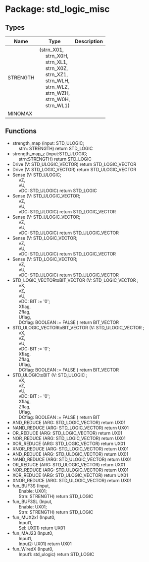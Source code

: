 # Package: std_logic_misc

## Types

| Name     | Type                                                                                                                                                                                                                                                                                                                                                                                                                                      | Description |
| -------- | ----------------------------------------------------------------------------------------------------------------------------------------------------------------------------------------------------------------------------------------------------------------------------------------------------------------------------------------------------------------------------------------------------------------------------------------- | ----------- |
| STRENGTH | (strn_X01,<br><span style="padding-left:20px"> strn_X0H,<br><span style="padding-left:20px"> strn_XL1,<br><span style="padding-left:20px"> strn_X0Z,<br><span style="padding-left:20px"> strn_XZ1,<br><span style="padding-left:20px"> strn_WLH,<br><span style="padding-left:20px"> strn_WLZ,<br><span style="padding-left:20px"> strn_WZH,<br><span style="padding-left:20px"> strn_W0H,<br><span style="padding-left:20px"> strn_WL1)  |             |
| MINOMAX  |                                                                                                                                                                                                                                                                                                                                                                                                                                           |             |
## Functions
- strength_map <font id="function_arguments">(input: STD_ULOGIC;<br><span style="padding-left:20px"> strn: STRENGTH) </font> <font id="function_return">return STD_LOGIC </font>
- strength_map_z <font id="function_arguments">(input:STD_ULOGIC;<br><span style="padding-left:20px"> strn:STRENGTH) </font> <font id="function_return">return STD_LOGIC </font>
- Drive <font id="function_arguments">(V: STD_ULOGIC_VECTOR) </font> <font id="function_return">return STD_LOGIC_VECTOR </font>
- Drive <font id="function_arguments">(V: STD_LOGIC_VECTOR) </font> <font id="function_return">return STD_ULOGIC_VECTOR </font>
- Sense <font id="function_arguments">(V: STD_ULOGIC;<br><span style="padding-left:20px"> vZ,<br><span style="padding-left:20px"> vU,<br><span style="padding-left:20px"> vDC: STD_ULOGIC) </font> <font id="function_return">return STD_LOGIC </font>
- Sense <font id="function_arguments">(V: STD_ULOGIC_VECTOR;<br><span style="padding-left:20px"> vZ,<br><span style="padding-left:20px"> vU,<br><span style="padding-left:20px"> vDC: STD_ULOGIC) </font> <font id="function_return">return STD_LOGIC_VECTOR </font>
- Sense <font id="function_arguments">(V: STD_ULOGIC_VECTOR;<br><span style="padding-left:20px"> vZ,<br><span style="padding-left:20px"> vU,<br><span style="padding-left:20px"> vDC: STD_ULOGIC) </font> <font id="function_return">return STD_ULOGIC_VECTOR </font>
- Sense <font id="function_arguments">(V: STD_LOGIC_VECTOR;<br><span style="padding-left:20px"> vZ,<br><span style="padding-left:20px"> vU,<br><span style="padding-left:20px"> vDC: STD_ULOGIC) </font> <font id="function_return">return STD_LOGIC_VECTOR </font>
- Sense <font id="function_arguments">(V: STD_LOGIC_VECTOR;<br><span style="padding-left:20px"> vZ,<br><span style="padding-left:20px"> vU,<br><span style="padding-left:20px"> vDC: STD_ULOGIC) </font> <font id="function_return">return STD_ULOGIC_VECTOR </font>
- STD_LOGIC_VECTORtoBIT_VECTOR <font id="function_arguments">(V: STD_LOGIC_VECTOR ;<br><span style="padding-left:20px"> vX,<br><span style="padding-left:20px"> vZ,<br><span style="padding-left:20px"> vU,<br><span style="padding-left:20px"> vDC: BIT := '0';<br><span style="padding-left:20px"> Xflag,<br><span style="padding-left:20px"> Zflag,<br><span style="padding-left:20px"> Uflag,<br><span style="padding-left:20px"> DCflag: BOOLEAN := FALSE ) </font> <font id="function_return">return BIT_VECTOR </font>
- STD_ULOGIC_VECTORtoBIT_VECTOR <font id="function_arguments">(V: STD_ULOGIC_VECTOR ;<br><span style="padding-left:20px"> vX,<br><span style="padding-left:20px"> vZ,<br><span style="padding-left:20px"> vU,<br><span style="padding-left:20px"> vDC: BIT := '0';<br><span style="padding-left:20px"> Xflag,<br><span style="padding-left:20px"> Zflag,<br><span style="padding-left:20px"> Uflag,<br><span style="padding-left:20px"> DCflag: BOOLEAN := FALSE ) </font> <font id="function_return">return BIT_VECTOR </font>
- STD_ULOGICtoBIT <font id="function_arguments">(V: STD_ULOGIC ;<br><span style="padding-left:20px"> vX,<br><span style="padding-left:20px"> vZ,<br><span style="padding-left:20px"> vU,<br><span style="padding-left:20px"> vDC: BIT := '0';<br><span style="padding-left:20px"> Xflag,<br><span style="padding-left:20px"> Zflag,<br><span style="padding-left:20px"> Uflag,<br><span style="padding-left:20px"> DCflag: BOOLEAN := FALSE ) </font> <font id="function_return">return BIT </font>
- AND_REDUCE <font id="function_arguments">(ARG: STD_LOGIC_VECTOR) </font> <font id="function_return">return UX01 </font>
- NAND_REDUCE <font id="function_arguments">(ARG: STD_LOGIC_VECTOR) </font> <font id="function_return">return UX01 </font>
- OR_REDUCE <font id="function_arguments">(ARG: STD_LOGIC_VECTOR) </font> <font id="function_return">return UX01 </font>
- NOR_REDUCE <font id="function_arguments">(ARG: STD_LOGIC_VECTOR) </font> <font id="function_return">return UX01 </font>
- XOR_REDUCE <font id="function_arguments">(ARG: STD_LOGIC_VECTOR) </font> <font id="function_return">return UX01 </font>
- XNOR_REDUCE <font id="function_arguments">(ARG: STD_LOGIC_VECTOR) </font> <font id="function_return">return UX01 </font>
- AND_REDUCE <font id="function_arguments">(ARG: STD_ULOGIC_VECTOR) </font> <font id="function_return">return UX01 </font>
- NAND_REDUCE <font id="function_arguments">(ARG: STD_ULOGIC_VECTOR) </font> <font id="function_return">return UX01 </font>
- OR_REDUCE <font id="function_arguments">(ARG: STD_ULOGIC_VECTOR) </font> <font id="function_return">return UX01 </font>
- NOR_REDUCE <font id="function_arguments">(ARG: STD_ULOGIC_VECTOR) </font> <font id="function_return">return UX01 </font>
- XOR_REDUCE <font id="function_arguments">(ARG: STD_ULOGIC_VECTOR) </font> <font id="function_return">return UX01 </font>
- XNOR_REDUCE <font id="function_arguments">(ARG: STD_ULOGIC_VECTOR) </font> <font id="function_return">return UX01 </font>
- fun_BUF3S <font id="function_arguments">(Input,<br><span style="padding-left:20px"> Enable: UX01;<br><span style="padding-left:20px"> Strn: STRENGTH) </font> <font id="function_return">return STD_LOGIC </font>
- fun_BUF3SL <font id="function_arguments">(Input,<br><span style="padding-left:20px"> Enable: UX01;<br><span style="padding-left:20px"> Strn: STRENGTH) </font> <font id="function_return">return STD_LOGIC </font>
- fun_MUX2x1 <font id="function_arguments">(Input0,<br><span style="padding-left:20px"> Input1,<br><span style="padding-left:20px"> Sel: UX01) </font> <font id="function_return">return UX01 </font>
- fun_MAJ23 <font id="function_arguments">(Input0,<br><span style="padding-left:20px"> Input1,<br><span style="padding-left:20px"> Input2: UX01) </font> <font id="function_return">return UX01 </font>
- fun_WiredX <font id="function_arguments">(Input0,<br><span style="padding-left:20px"> Input1: std_ulogic) </font> <font id="function_return">return STD_LOGIC </font>
